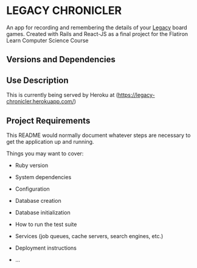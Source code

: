 # LEGACY CHRONICLER

An app for recording and remembering the details of your [Legacy](https://en.wikipedia.org/wiki/Legacy_game) board games.
Created with Rails and React-JS as a final project for the Flatiron Learn Computer Science Course

## Versions and Dependencies

## Use Description

This is currently being served by Heroku at (https://legacy-chronicler.herokuapp.com/)

## Project Requirements


This README would normally document whatever steps are necessary to get the
application up and running.

Things you may want to cover:

* Ruby version

* System dependencies

* Configuration

* Database creation

* Database initialization

* How to run the test suite

* Services (job queues, cache servers, search engines, etc.)

* Deployment instructions

* ...
